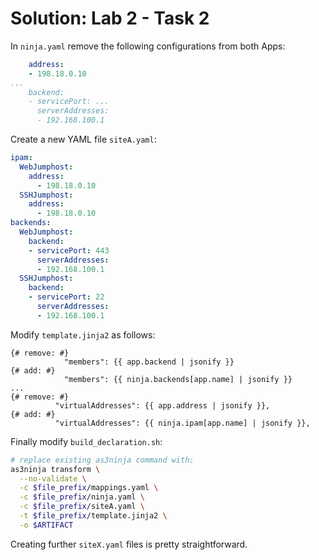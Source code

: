 # Solution: Lab 2 - Task 2

In `ninja.yaml` remove the following configurations from both Apps:
```yaml
    address:
    - 198.18.0.10
...
    backend:
    - servicePort: ...
      serverAddresses:
      - 192.168.100.1
```

Create a new YAML file `siteA.yaml`:
```yaml
ipam:
  WebJumphost:
    address:
      - 198.18.0.10
  SSHJumphost:
    address:
      - 198.18.0.10
backends:
  WebJumphost:
    backend:
    - servicePort: 443
      serverAddresses:
      - 192.168.100.1
  SSHJumphost:
    backend:
    - servicePort: 22
      serverAddresses:
      - 192.168.100.1
```

Modify `template.jinja2` as follows:

```
{# remove: #}
            "members": {{ app.backend | jsonify }}
{# add: #}
            "members": {{ ninja.backends[app.name] | jsonify }}
...
{# remove: #}
          "virtualAddresses": {{ app.address | jsonify }},
{# add: #}
          "virtualAddresses": {{ ninja.ipam[app.name] | jsonify }},
```

Finally modify `build_declaration.sh`:
```bash
# replace existing as3ninja command with:
as3ninja transform \
  --no-validate \
  -c $file_prefix/mappings.yaml \
  -c $file_prefix/ninja.yaml \
  -c $file_prefix/siteA.yaml \
  -t $file_prefix/template.jinja2 \
  -o $ARTIFACT
```

Creating further `siteX.yaml` files is pretty straightforward.
